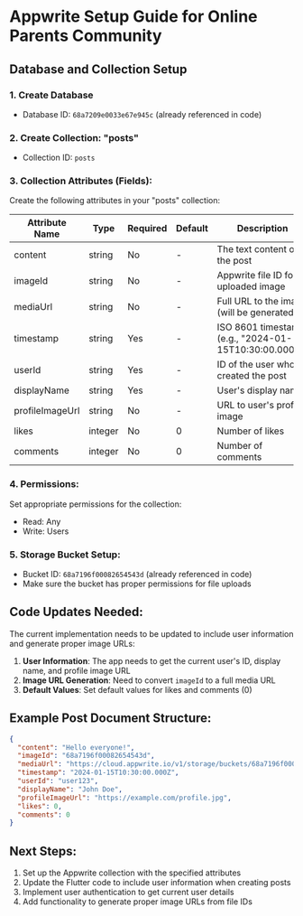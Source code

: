 # Appwrite Setup Guide for Online Parents Community

## Database and Collection Setup

### 1. Create Database
- Database ID: `68a7209e0033e67e945c` (already referenced in code)

### 2. Create Collection: "posts"
- Collection ID: `posts`

### 3. Collection Attributes (Fields):
Create the following attributes in your "posts" collection:

| Attribute Name | Type | Required | Default | Description |
|---------------|------|----------|---------|-------------|
| content | string | No | - | The text content of the post |
| imageId | string | No | - | Appwrite file ID for uploaded image |
| mediaUrl | string | No | - | Full URL to the image (will be generated) |
| timestamp | string | Yes | - | ISO 8601 timestamp (e.g., "2024-01-15T10:30:00.000Z") |
| userId | string | Yes | - | ID of the user who created the post |
| displayName | string | Yes | - | User's display name |
| profileImageUrl | string | No | - | URL to user's profile image |
| likes | integer | No | 0 | Number of likes |
| comments | integer | No | 0 | Number of comments |

### 4. Permissions:
Set appropriate permissions for the collection:
- Read: Any
- Write: Users

### 5. Storage Bucket Setup:
- Bucket ID: `68a7196f00082654543d` (already referenced in code)
- Make sure the bucket has proper permissions for file uploads

## Code Updates Needed:

The current implementation needs to be updated to include user information and generate proper image URLs:

1. **User Information**: The app needs to get the current user's ID, display name, and profile image URL
2. **Image URL Generation**: Need to convert `imageId` to a full media URL
3. **Default Values**: Set default values for likes and comments (0)

## Example Post Document Structure:
```json
{
  "content": "Hello everyone!",
  "imageId": "68a7196f00082654543d",
  "mediaUrl": "https://cloud.appwrite.io/v1/storage/buckets/68a7196f00082654543d/files/68a7196f00082654543d/view",
  "timestamp": "2024-01-15T10:30:00.000Z",
  "userId": "user123",
  "displayName": "John Doe",
  "profileImageUrl": "https://example.com/profile.jpg",
  "likes": 0,
  "comments": 0
}
```

## Next Steps:
1. Set up the Appwrite collection with the specified attributes
2. Update the Flutter code to include user information when creating posts
3. Implement user authentication to get current user details
4. Add functionality to generate proper image URLs from file IDs
